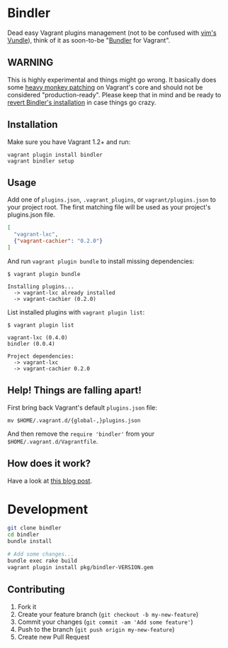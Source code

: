 # Bindler
Dead easy Vagrant plugins management (not to be confused with [vim's Vundle](https://github.com/gmarik/vundle)),
think of it as soon-to-be "[Bundler](http://bundler.io/) for Vagrant".

## WARNING
This is highly experimental and things might go wrong. It basically does some
[heavy monkey patching](lib/vundler/bend_vagrant.rb) on Vagrant's core and should
not be considered "production-ready". Please keep that in mind and be ready to
[revert Bindler's installation](#help-things-are-falling-apart) in case things
go crazy.


## Installation
Make sure you have Vagrant 1.2+ and run:

```
vagrant plugin install bindler
vagrant bindler setup
```

## Usage
Add one of `plugins.json`, `.vagrant_plugins`, or `vagrant/plugins.json`
to your project root. The first matching file will be used as your
project's plugins.json file.

```json
[
  "vagrant-lxc",
  {"vagrant-cachier": "0.2.0"}
]
```

And run `vagrant plugin bundle` to install missing dependencies:

```
$ vagrant plugin bundle

Installing plugins...
  -> vagrant-lxc already installed
  -> vagrant-cachier (0.2.0)
```

List installed plugins with `vagrant plugin list`:

```
$ vagrant plugin list

vagrant-lxc (0.4.0)
bindler (0.0.4)

Project dependencies:
  -> vagrant-lxc
  -> vagrant-cachier 0.2.0
```


## Help! Things are falling apart!
First bring back Vagrant's default `plugins.json` file:

```
mv $HOME/.vagrant.d/{global-,}plugins.json
```

And then remove the `require 'bindler'` from your `$HOME/.vagrant.d/Vagrantfile`.

## How does it work?
Have a look at [this blog post](http://fabiorehm.com/blog/2013/07/15/vundler-dead-easy-plugin-management-for-vagrant/).

# Development

```bash
git clone bindler
cd bindler
bundle install

# Add some changes...
bundle exec rake build
vagrant plugin install pkg/bindler-VERSION.gem
```

## Contributing
1. Fork it
2. Create your feature branch (`git checkout -b my-new-feature`)
3. Commit your changes (`git commit -am 'Add some feature'`)
4. Push to the branch (`git push origin my-new-feature`)
5. Create new Pull Request
